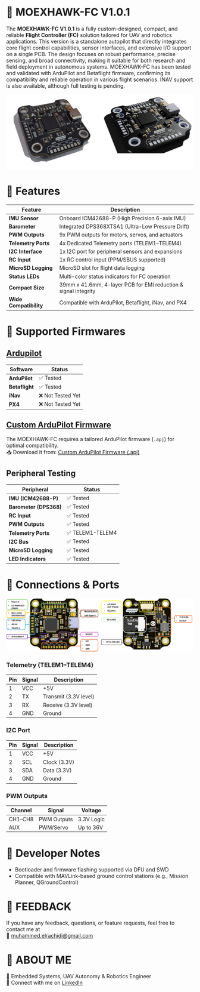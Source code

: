 # 📢 **MOEXHAWK-FC V1.0.1**

The **MOEXHAWK-FC V1.0.1** is a fully custom-designed, compact, and reliable **Flight Controller (FC)** solution tailored for UAV and robotics applications. This version is a standalone autopilot that directly integrates core flight control capabilities, sensor interfaces, and extensive I/O support on a single PCB. The design focuses on robust performance, precise sensing, and broad connectivity, making it suitable for both research and field deployment in autonomous systems. MOEXHAWK-FC has been tested and validated with ArduPilot and Betaflight firmware, confirming its compatibility and reliable operation in various flight scenarios. INAV support is also available, although full testing is pending.

![Top View](https://github.com/MohamadRachidi/Moexhawk-FC-V1.0.1/blob/main/images/izometric%20and%20render.jpg)


# 🔶 **Features**

| **Feature**                | **Description**                                              |
|----------------------------|--------------------------------------------------------------|
| **IMU Sensor**             | Onboard ICM42688-P (High Precision 6-axis IMU)              |
| **Barometer**              | Integrated DPS368XTSA1 (Ultra-Low Pressure Drift)           |
| **PWM Outputs**            | 9x PWM outputs for motors, servos, and actuators            |
| **Telemetry Ports**        | 4x Dedicated Telemetry ports (TELEM1–TELEM4)                |
| **I2C Interface**          | 1x I2C port for peripheral sensors and expansions           |
| **RC Input**               | 1x RC control input (PPM/SBUS supported)                    |
| **MicroSD Logging**        | MicroSD slot for flight data logging                        |
| **Status LEDs**            | Multi-color status indicators for FC operation              |
| **Compact Size**           | 39mm x 41.6mm, 4-layer PCB for EMI reduction & signal integrity |
| **Wide Compatibility**     | Compatible with ArduPilot, Betaflight, iNav, and PX4        |


# 🔶 **Supported Firmwares**

## [**Ardupilot**](https://firmware.ardupilot.org/Copter/)

| **Software**           | **Status**       |
|------------------------|------------------|
| **ArduPilot**          | ✅ Tested         |
| **Betaflight**         | ✅ Tested         |
| **iNav**               | ❌ Not Tested Yet |
| **PX4**                | ❌ Not Tested Yet |


## [**Custom ArduPilot Firmware**](https://github.com/MohamadRachidi/Moexhawk-FC-V1.0.1/tree/main/moexhawk%20Ardupilot%20firmware)
The MOEXHAWK-FC requires a tailored ArduPilot firmware (`.apj`) for optimal compatibility.  
📥 Download it from: [Custom ArduPilot Firmware (.apj)](https://github.com/MohamadRachidi/Moexhawk-FC-V1.0.1/blob/main/moexhawk%20Ardupilot%20firmware/bin)

## Peripheral Testing

| **Peripheral**          | **Status**       |
|--------------------------|------------------|
| **IMU (ICM42688-P)**     | ✅ Tested         |
| **Barometer (DPS368)**   | ✅ Tested         |
| **RC Input**             | ✅ Tested         |
| **PWM Outputs**          | ✅ Tested         |
| **Telemetry Ports**      | ✅ TELEM1-TELEM4  |
| **I2C Bus**              | ✅ Tested         |
| **MicroSD Logging**      | ✅ Tested         |
| **LED Indicators**       | ✅ Tested         |


# 🔶 **Connections & Ports**

![Board Details](https://github.com/MohamadRachidi/Moexhawk-FC-V1.0.1/blob/main/images/otopilot%20details.png)

### Telemetry (TELEM1–TELEM4)

| **Pin** | **Signal** | **Description**        |
|--------|------------|------------------------|
| 1      | VCC        | +5V                    |
| 2      | TX         | Transmit (3.3V level)  |
| 3      | RX         | Receive (3.3V level)   |
| 4      | GND        | Ground                 |

### I2C Port

| **Pin** | **Signal** | **Description**        |
|--------|------------|------------------------|
| 1      | VCC        | +5V                    |
| 2      | SCL        | Clock (3.3V)           |
| 3      | SDA        | Data (3.3V)            |
| 4      | GND        | Ground                 |

### PWM Outputs

| **Channel** | **Signal**   | **Voltage** |
|-------------|--------------|-------------|
| CH1–CH8     | PWM Outputs  | 3.3V Logic  |
| AUX         | PWM/Servo    | Up to 36V   |

# 🔶 **Developer Notes**

- Bootloader and firmware flashing supported via DFU and SWD  
- Compatible with MAVLink-based ground control stations (e.g., Mission Planner, QGroundControl)  

# 🔶 **FEEDBACK**

If you have any feedback, questions, or feature requests, feel free to contact me at  
📧 [muhammed.elrachidi@gmail.com](mailto:muhammed.elrachidi@gmail.com)

# 🔶 **ABOUT ME**

📡 Embedded Systems, UAV Autonomy & Robotics Engineer  
🔗 Connect with me on [LinkedIn](https://www.linkedin.com/in/muhammedrachidi44/)
